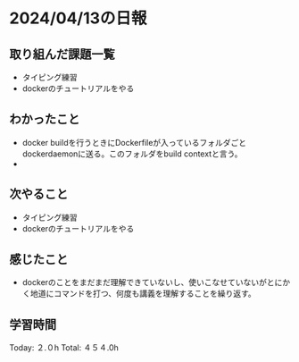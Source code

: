# 2024/04/13の日報
## 取り組んだ課題一覧
* タイピング練習
* dockerのチュートリアルをやる
## わかったこと
* docker buildを行うときにDockerfileが入っているフォルダごとdockerdaemonに送る。このフォルダをbuild contextと言う。
* 
## 次やること
* タイピング練習
* dockerのチュートリアルをやる
## 感じたこと
* dockerのことをまだまだ理解できていないし、使いこなせていないがとにかく地道にコマンドを打つ、何度も講義を理解することを繰り返す。
##  学習時間
Today: ２.０h
Total: ４５４.0h
